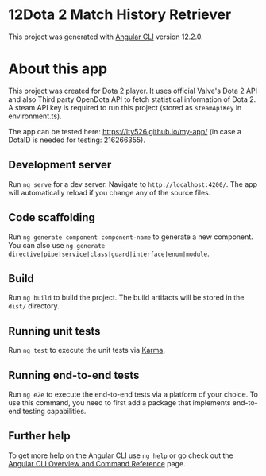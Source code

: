 # 12Dota 2 Match History Retriever

This project was generated with [Angular CLI](https://github.com/angular/angular-cli) version 12.2.0.

# About this app

This project was created for Dota 2 player. It uses official Valve's Dota 2 API and also Third party OpenDota API to fetch statistical information of Dota 2. <br>
A steam API key is required to run this project (stored as `steamApiKey` in environment.ts). <br>

The app can be tested here:
https://lty526.github.io/my-app/ (in case a DotaID is needed for testing: 216266355).

## Development server

Run `ng serve` for a dev server. Navigate to `http://localhost:4200/`. The app will automatically reload if you change any of the source files.

## Code scaffolding

Run `ng generate component component-name` to generate a new component. You can also use `ng generate directive|pipe|service|class|guard|interface|enum|module`.

## Build

Run `ng build` to build the project. The build artifacts will be stored in the `dist/` directory.

## Running unit tests

Run `ng test` to execute the unit tests via [Karma](https://karma-runner.github.io).

## Running end-to-end tests

Run `ng e2e` to execute the end-to-end tests via a platform of your choice. To use this command, you need to first add a package that implements end-to-end testing capabilities.

## Further help

To get more help on the Angular CLI use `ng help` or go check out the [Angular CLI Overview and Command Reference](https://angular.io/cli) page.
